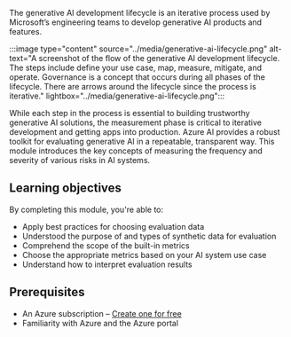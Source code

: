 The generative AI development lifecycle is an iterative process used by Microsoft’s engineering teams to develop generative AI products and features. 

:::image type="content" source="../media/generative-ai-lifecycle.png" alt-text="A screenshot of the flow of the generative AI development lifecycle. The steps include define your use case, map, measure, mitigate, and operate. Governance is a concept that occurs during all phases of the lifecycle. There are arrows around the lifecycle since the process is iterative." lightbox="../media/generative-ai-lifecycle.png":::

While each step in the process is essential to building trustworthy generative AI solutions, the measurement phase is critical to iterative development and getting apps into production. Azure AI provides a robust toolkit for evaluating generative AI in a repeatable, transparent way. This module introduces the key concepts of measuring the frequency and severity of various risks in AI systems.

## Learning objectives

By completing this module, you're able to:

- Apply best practices for choosing evaluation data
- Understood the purpose of and types of synthetic data for evaluation
- Comprehend the scope of the built-in metrics
- Choose the appropriate metrics based on your AI system use case
- Understand how to interpret evaluation results

## Prerequisites

- An Azure subscription – [Create one for free](https://azure.microsoft.com/free/cognitive-services/)
- Familiarity with Azure and the Azure portal